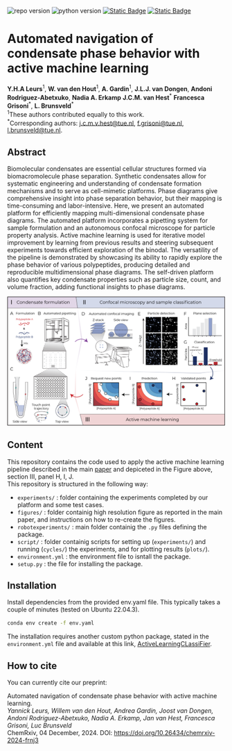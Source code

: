 ![repo version](https://img.shields.io/badge/Version-v.%201.1.0-green)
![python version](https://img.shields.io/badge/python-3.9_|_3.10_|_3.11|_3.12-blue)
[![Static Badge](https://img.shields.io/badge/ChemRxiv-10.26434/chemrxiv--2023-sqb5c)](https://doi.org/10.26434/chemrxiv-2024-frnj3)
[![Static Badge](https://img.shields.io/badge/Zenodo-10.5281/zenodo.16949697-54af7d)](https:///zenodo.org/records/16949697)

<!-- Title-->
<h1 id="Title">Automated navigation of condensate phase behavior with active machine learning</h1>

**Y.H.A Leurs**<sup>1</sup>, **W. van den Hout**<sup>1</sup>, **A. Gardin**<sup>1</sup>, **J.L.J. van Dongen**, **Andoni Rodriguez-Abetxuko**, **Nadia A. Erkamp** **J.C.M. van Hest**<sup>\*</sup> **Francesca Grisoni**<sup>\*</sup>, **L. Brunsveld**<sup>\*</sup>\
<sup>1</sup>These authors contributed equally to this work.\
<sup>\*</sup>Corresponding authors: j.c.m.v.hest@tue.nl, f.grisoni@tue.nl, l.brunsveld@tue.nl.

<!-- Abstract-->
<h2 id="abstract">Abstract</h2>
Biomolecular condensates are essential cellular structures formed via biomacromolecule phase separation. Synthetic condensates allow for systematic engineering and understanding of condensate formation mechanisms and to serve as cell-mimetic platforms. Phase diagrams give comprehensive insight into phase separation behavior, but their mapping is time-consuming and labor-intensive. Here, we present an automated platform for efficiently mapping multi-dimensional condensate phase diagrams. The automated platform incorporates a pipetting system for sample formulation and an autonomous confocal microscope for particle property analysis. Active machine learning is used for iterative model improvement by learning from previous results and steering subsequent experiments towards efficient exploration of the binodal. The versatility of the pipeline is demonstrated by showcasing its ability to rapidly explore the phase behavior of various polypeptides, producing detailed and reproducible multidimensional phase diagrams. The self-driven platform also quantifies key condensate properties such as particle size, count, and volume fraction, adding functional insights to phase diagrams.

![Figure 1](figures/fig1.png)

<!-- Content-->
<h2 id="content">Content</h2>

This repository contains the code used to apply the active machine learning pipeline described in the main [paper](https://doi.org/10.26434/chemrxiv-2024-frnj3) and depiceted in the Figure above, section III, panel H, I, J.\
This repository is structured in the following way:
-   `experiments/` : folder containing the experiments completed by our platform and some test cases.
-   `figures/` : folder containig high resolution figure as reported in the main paper, and instructions on how to re-create the figures.
-   `robotexperiments/` : main folder containig the `.py` files defining the package.
-   `script/` : folder containig scripts for setting up (`experiments/`) and running (`cycles/`) the experiments, and for plotting results (`plots/`).
-   `environment.yml` : the environment file to isntall the package.
-   `setup.py` : the file for installing the package.

<h2 id="installation">Installation</h2>
Install dependencies from the provided env.yaml file. This typically takes a couple of minutes (tested on Ubuntu 22.04.3).

```bash
conda env create -f env.yaml
```

The installation requires another custom python package, stated in the `environment.yml` file and available at this link, [ActiveLearningCLassiFier](https://github.com/AGardinon/ActiveLearningCLassiFier).

<h2 id="cite">How to cite</h2>
You can currently cite our preprint:

Automated navigation of condensate phase behavior with active machine learning.\
_Yannick Leurs, Willem van den Hout, Andrea Gardin, Joost van Dongen, Andoni Rodriguez-Abetxuko, Nadia A. Erkamp, Jan van Hest, Francesca Grisoni, Luc Brunsveld_\
ChemRxiv, 04 December, 2024.
DOI: https://doi.org/10.26434/chemrxiv-2024-frnj3
